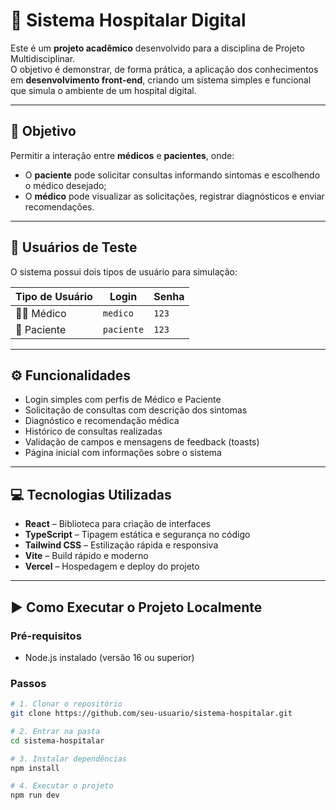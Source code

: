 # 🏥 Sistema Hospitalar Digital

Este é um **projeto acadêmico** desenvolvido para a disciplina de Projeto
Multidisciplinar.  
O objetivo é demonstrar, de forma prática, a aplicação dos conhecimentos em
**desenvolvimento front-end**, criando um sistema simples e funcional que simula
o ambiente de um hospital digital.

---

## 🎯 Objetivo

Permitir a interação entre **médicos** e **pacientes**, onde:

- O **paciente** pode solicitar consultas informando sintomas e escolhendo o
  médico desejado;
- O **médico** pode visualizar as solicitações, registrar diagnósticos e enviar
  recomendações.

---

## 👥 Usuários de Teste

O sistema possui dois tipos de usuário para simulação:

| Tipo de Usuário | Login      | Senha |
| --------------- | ---------- | ----- |
| 👨‍⚕️ Médico       | `medico`   | `123` |
| 🧍 Paciente     | `paciente` | `123` |

---

## ⚙️ Funcionalidades

- Login simples com perfis de Médico e Paciente
- Solicitação de consultas com descrição dos sintomas
- Diagnóstico e recomendação médica
- Histórico de consultas realizadas
- Validação de campos e mensagens de feedback (toasts)
- Página inicial com informações sobre o sistema

---

## 💻 Tecnologias Utilizadas

- **React** – Biblioteca para criação de interfaces
- **TypeScript** – Tipagem estática e segurança no código
- **Tailwind CSS** – Estilização rápida e responsiva
- **Vite** – Build rápido e moderno
- **Vercel** – Hospedagem e deploy do projeto

---

## ▶️ Como Executar o Projeto Localmente

### Pré-requisitos

- Node.js instalado (versão 16 ou superior)

### Passos

```bash
# 1. Clonar o repositório
git clone https://github.com/seu-usuario/sistema-hospitalar.git

# 2. Entrar na pasta
cd sistema-hospitalar

# 3. Instalar dependências
npm install

# 4. Executar o projeto
npm run dev
```
